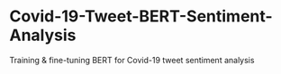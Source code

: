 # Covid-19-Tweet-BERT-Sentiment-Analysis
Training &amp; fine-tuning BERT for Covid-19 tweet sentiment analysis

